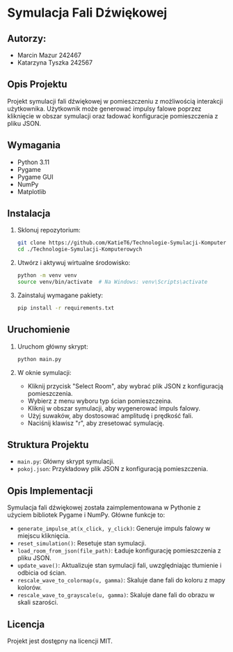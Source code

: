 # Symulacja Fali Dźwiękowej

## Autorzy:
- Marcin Mazur 242467
- Katarzyna Tyszka 242567

## Opis Projektu
Projekt symulacji fali dźwiękowej w pomieszczeniu z możliwością interakcji użytkownika. Użytkownik może generować impulsy falowe poprzez kliknięcie w obszar symulacji oraz ładować konfiguracje pomieszczenia z pliku JSON.

## Wymagania
- Python 3.11
- Pygame
- Pygame GUI
- NumPy
- Matplotlib

## Instalacja
1. Sklonuj repozytorium:
    ```sh
    git clone https://github.com/KatieT6/Technologie-Symulacji-Komputerowych.git
    cd ./Technologie-Symulacji-Komputerowych
    ```

2. Utwórz i aktywuj wirtualne środowisko:
    ```sh
    python -m venv venv
    source venv/bin/activate  # Na Windows: venv\Scripts\activate
    ```

3. Zainstaluj wymagane pakiety:
    ```sh
    pip install -r requirements.txt
    ```

## Uruchomienie
1. Uruchom główny skrypt:
    ```sh
    python main.py
    ```

2. W oknie symulacji:
    - Kliknij przycisk "Select Room", aby wybrać plik JSON z konfiguracją pomieszczenia.
    - Wybierz z menu wyboru typ ścian pomieszczeina.
    - Kliknij w obszar symulacji, aby wygenerować impuls falowy.
    - Użyj suwaków, aby dostosować amplitudę i prędkość fali.
    - Naciśnij klawisz "r", aby zresetować symulację.

## Struktura Projektu
- `main.py`: Główny skrypt symulacji.
- `pokoj.json`: Przykładowy plik JSON z konfiguracją pomieszczenia.

## Opis Implementacji
Symulacja fali dźwiękowej została zaimplementowana w Pythonie z użyciem bibliotek Pygame i NumPy. Główne funkcje to:
- `generate_impulse_at(x_click, y_click)`: Generuje impuls falowy w miejscu kliknięcia.
- `reset_simulation()`: Resetuje stan symulacji.
- `load_room_from_json(file_path)`: Ładuje konfigurację pomieszczenia z pliku JSON.
- `update_wave()`: Aktualizuje stan symulacji fali, uwzględniając tłumienie i odbicia od ścian.
- `rescale_wave_to_colormap(u, gamma)`: Skaluje dane fali do koloru z mapy kolorów.
- `rescale_wave_to_grayscale(u, gamma)`: Skaluje dane fali do obrazu w skali szarości.


## Licencja
Projekt jest dostępny na licencji MIT.